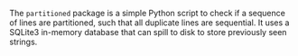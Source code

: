The `partitioned` package is a simple Python script to check if a sequence of lines are partitioned, such that all duplicate lines are sequential. It uses a SQLite3 in-memory database that can spill to disk to store previously seen strings.